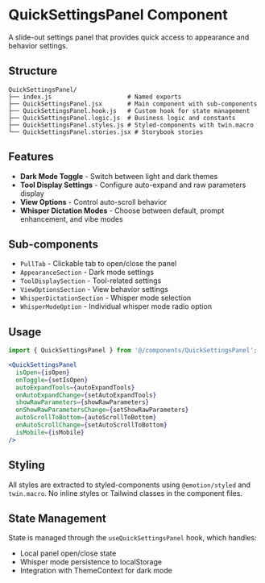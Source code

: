 # QuickSettingsPanel Component

A slide-out settings panel that provides quick access to appearance and behavior settings.

## Structure

```
QuickSettingsPanel/
├── index.js                     # Named exports
├── QuickSettingsPanel.jsx       # Main component with sub-components
├── QuickSettingsPanel.hook.js   # Custom hook for state management
├── QuickSettingsPanel.logic.js  # Business logic and constants
├── QuickSettingsPanel.styles.js # Styled-components with twin.macro
└── QuickSettingsPanel.stories.jsx # Storybook stories
```

## Features

- **Dark Mode Toggle** - Switch between light and dark themes
- **Tool Display Settings** - Configure auto-expand and raw parameters display
- **View Options** - Control auto-scroll behavior
- **Whisper Dictation Modes** - Choose between default, prompt enhancement, and vibe modes

## Sub-components

- `PullTab` - Clickable tab to open/close the panel
- `AppearanceSection` - Dark mode settings
- `ToolDisplaySection` - Tool-related settings
- `ViewOptionsSection` - View behavior settings
- `WhisperDictationSection` - Whisper mode selection
- `WhisperModeOption` - Individual whisper mode radio option

## Usage

```jsx
import { QuickSettingsPanel } from '@/components/QuickSettingsPanel';

<QuickSettingsPanel
  isOpen={isOpen}
  onToggle={setIsOpen}
  autoExpandTools={autoExpandTools}
  onAutoExpandChange={setAutoExpandTools}
  showRawParameters={showRawParameters}
  onShowRawParametersChange={setShowRawParameters}
  autoScrollToBottom={autoScrollToBottom}
  onAutoScrollChange={setAutoScrollToBottom}
  isMobile={isMobile}
/>
```

## Styling

All styles are extracted to styled-components using `@emotion/styled` and `twin.macro`. No inline styles or Tailwind classes in the component files.

## State Management

State is managed through the `useQuickSettingsPanel` hook, which handles:
- Local panel open/close state
- Whisper mode persistence to localStorage
- Integration with ThemeContext for dark mode